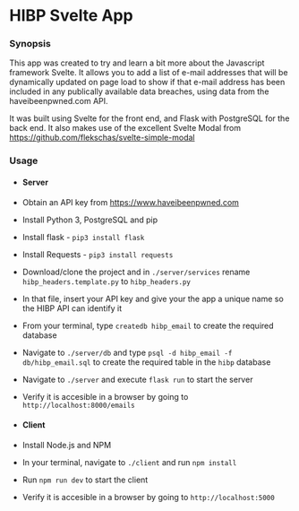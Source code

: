 # HIBP Svelte App

### Synopsis

This app was created to try and learn a bit more about the Javascript framework Svelte. It allows you to add a list of e-mail addresses that will be dynamically updated on page load to show if that e-mail address has been included in any publically available data breaches, using data from the haveibeenpwned.com API.

It was built using Svelte for the front end, and Flask with PostgreSQL for the back end. It also makes use of the excellent Svelte Modal from https://github.com/flekschas/svelte-simple-modal

### Usage

* #### Server
* Obtain an API key from https://www.haveibeenpwned.com
* Install Python 3, PostgreSQL and pip
* Install flask - `pip3 install flask`
* Install Requests - `pip3 install requests`
* Download/clone the project and in `./server/services` rename `hibp_headers.template.py` to `hibp_headers.py`
* In that file, insert your API key and give your the app a unique name so the HIBP API can identify it
* From your terminal, type `createdb hibp_email` to create the required database
* Navigate to `./server/db` and type `psql -d hibp_email -f db/hibp_email.sql` to create the required table in the `hibp` database
* Navigate to `./server` and execute `flask run` to start the server
* Verify it is accesible in a browser by going to `http://localhost:8000/emails`

* #### Client
* Install Node.js and NPM
* In your terminal, navigate to `./client` and run `npm install`
* Run `npm run dev` to start the client
* Verify it is accesible in a browser by going to `http://localhost:5000`

